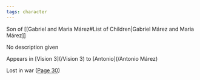 ```yaml
---
tags: character
---
```

Son of [[Gabriel and Maria Márez#List of Children|Gabriel Márez and Maria Márez]]

No description given

Appears in [Vision 3](/Vision 3) to [Antonio](/Antonio Márez)

Lost in war ([Page 30](/BMU.pdf#page=42))